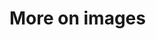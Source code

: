<!--
/**
 * @name            More...
 * @namespace       doc.images
 * @type            Markdown
 * @platform        md
 * @status          stable
 * @menu            Documentation / Images           /doc/images/more
 *
 * @since           2.0.0
 * @author    Olivier Bossel <olivier.bossel@gmail.com> (https://olivierbossel.com)
 */
-->

<!-- image -->

<!-- header -->
##### 



# More on images

